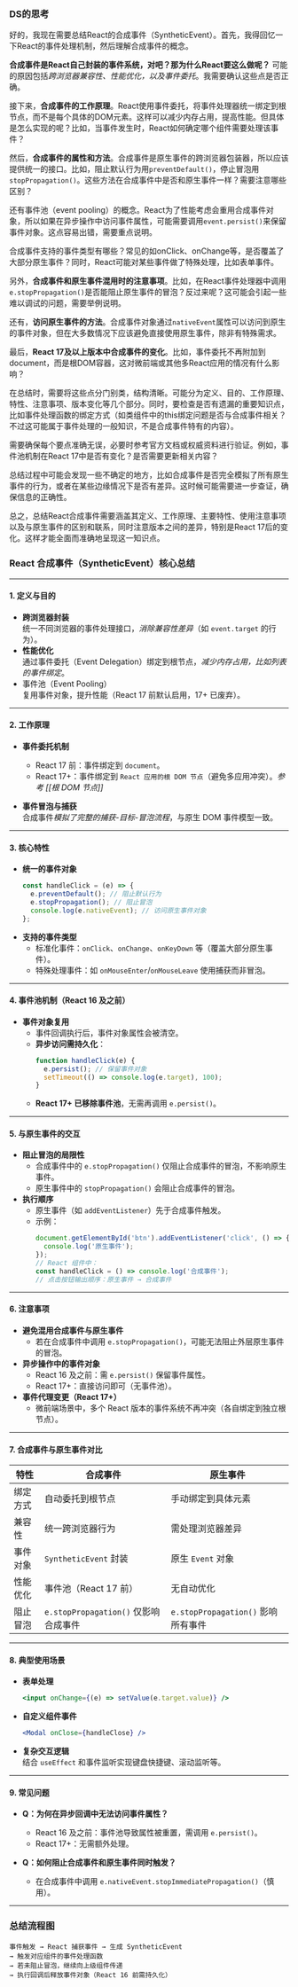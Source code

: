 ### DS的思考
好的，我现在需要总结React的合成事件（SyntheticEvent）。首先，我得回忆一下React的事件处理机制，然后理解合成事件的概念。

**合成事件是React自己封装的事件系统，对吧？那为什么React要这么做呢？** 可能的原因包括*跨浏览器兼容性、性能优化，以及事件委托*。我需要确认这些点是否正确。

接下来，**合成事件的工作原理**。React使用事件委托，将事件处理器统一绑定到根节点，而不是每个具体的DOM元素。这样可以减少内存占用，提高性能。但具体是怎么实现的呢？比如，当事件发生时，React如何确定哪个组件需要处理该事件？

然后，**合成事件的属性和方法**。合成事件是原生事件的跨浏览器包装器，所以应该提供统一的接口。比如，阻止默认行为用`preventDefault()`，停止冒泡用`stopPropagation()`。这些方法在合成事件中是否和原生事件一样？需要注意哪些区别？

还有事件池（event pooling）的概念。React为了性能考虑会重用合成事件对象，所以如果在异步操作中访问事件属性，可能需要调用`event.persist()`来保留事件对象。这点容易出错，需要重点说明。

合成事件支持的事件类型有哪些？常见的如onClick、onChange等，是否覆盖了大部分原生事件？同时，React可能对某些事件做了特殊处理，比如表单事件。

另外，**合成事件和原生事件混用时的注意事项**。比如，在React事件处理器中调用`e.stopPropagation()`是否能阻止原生事件的冒泡？反过来呢？这可能会引起一些难以调试的问题，需要举例说明。

还有，**访问原生事件的方法**。合成事件对象通过`nativeEvent`属性可以访问到原生的事件对象，但在大多数情况下应该避免直接使用原生事件，除非有特殊需求。

最后，**React 17及以上版本中合成事件的变化**。比如，事件委托不再附加到document，而是根DOM容器，这对微前端或其他多React应用的情况有什么影响？

在总结时，需要将这些点分门别类，结构清晰。可能分为定义、目的、工作原理、特性、注意事项、版本变化等几个部分。同时，要检查是否有遗漏的重要知识点，比如事件处理函数的绑定方式（如类组件中的this绑定问题是否与合成事件相关？不过这可能属于事件处理的一般知识，不是合成事件特有的内容）。

需要确保每个要点准确无误，必要时参考官方文档或权威资料进行验证。例如，事件池机制在React 17中是否有变化？是否需要更新相关内容？

总结过程中可能会发现一些不确定的地方，比如合成事件是否完全模拟了所有原生事件的行为，或者在某些边缘情况下是否有差异。这时候可能需要进一步查证，确保信息的正确性。

总之，总结React合成事件需要涵盖其定义、工作原理、主要特性、使用注意事项以及与原生事件的区别和联系，同时注意版本之间的差异，特别是React 17后的变化。这样才能全面而准确地呈现这一知识点。

### React 合成事件（SyntheticEvent）核心总结

---

#### **1. 定义与目的**
- **跨浏览器封装**  
  统一不同浏览器的事件处理接口，*消除兼容性差异*（如 `event.target` 的行为）。
- **性能优化**  
  通过事件委托（Event Delegation）绑定到根节点，*减少内存占用，比如列表的事件绑定*。
- 事件池（Event Pooling）  
  复用事件对象，提升性能（React 17 前默认启用，17+ 已废弃）。

---

#### **2. 工作原理**
- **事件委托机制**  
  - React 17 前：事件绑定到 `document`。  
  - React 17+：事件绑定到 `React 应用的根 DOM 节点`（避免多应用冲突）。*参考 [[根 DOM 节点]]*

- **事件冒泡与捕获**  
  合成事件*模拟了完整的捕获-目标-冒泡流程*，与原生 DOM 事件模型一致。

---

#### **3. 核心特性**
- **统一的事件对象**  
  ```jsx
  const handleClick = (e) => {
    e.preventDefault(); // 阻止默认行为
    e.stopPropagation(); // 阻止冒泡
    console.log(e.nativeEvent); // 访问原生事件对象
  };
  ```
- **支持的事件类型**  
  - 标准化事件：`onClick`、`onChange`、`onKeyDown` 等（覆盖大部分原生事件）。
  - 特殊处理事件：如 `onMouseEnter`/`onMouseLeave` 使用捕获而非冒泡。

---

#### **4. 事件池机制（React 16 及之前）**
- **事件对象复用**  
  - 事件回调执行后，事件对象属性会被清空。  
  - **异步访问需持久化**：  
    ```jsx
    function handleClick(e) {
      e.persist(); // 保留事件对象
      setTimeout(() => console.log(e.target), 100);
    }
    ```
  - **React 17+ 已移除事件池**，无需再调用 `e.persist()`。

---

#### **5. 与原生事件的交互**
- **阻止冒泡的局限性**  
  - 合成事件中的 `e.stopPropagation()` 仅阻止合成事件的冒泡，不影响原生事件。  
  - 原生事件中的 `stopPropagation()` 会阻止合成事件的冒泡。
- **执行顺序**  
  - 原生事件（如 `addEventListener`）先于合成事件触发。  
  - 示例：  
    ```jsx
    document.getElementById('btn').addEventListener('click', () => {
      console.log('原生事件');
    });
    // React 组件中：
    const handleClick = () => console.log('合成事件');
    // 点击按钮输出顺序：原生事件 → 合成事件
    ```

---

#### **6. 注意事项**
- **避免混用合成事件与原生事件**  
  - 若在合成事件中调用 `e.stopPropagation()`，可能无法阻止外层原生事件的冒泡。
- **异步操作中的事件对象**  
  - React 16 及之前：需 `e.persist()` 保留事件属性。  
  - React 17+：直接访问即可（无事件池）。
- **事件代理变更（React 17+）**  
  - 微前端场景中，多个 React 版本的事件系统不再冲突（各自绑定到独立根节点）。

---

#### **7. 合成事件与原生事件对比**
| **特性** | **合成事件**                      | **原生事件**                     |
| ------ | ----------------------------- | ---------------------------- |
| 绑定方式   | 自动委托到根节点                      | 手动绑定到具体元素                    |
| 兼容性    | 统一跨浏览器行为                      | 需处理浏览器差异                     |
| 事件对象   | `SyntheticEvent` 封装           | 原生 `Event` 对象                |
| 性能优化   | 事件池（React 17 前）               | 无自动优化                        |
| 阻止冒泡   | `e.stopPropagation()` 仅影响合成事件 | `e.stopPropagation()` 影响所有事件 |

---

#### **8. 典型使用场景**
- **表单处理**  
  ```jsx
  <input onChange={(e) => setValue(e.target.value)} />
  ```
- **自定义组件事件**  
  ```jsx
  <Modal onClose={handleClose} />
  ```
- **复杂交互逻辑**  
  结合 `useEffect` 和事件监听实现键盘快捷键、滚动监听等。

---

#### **9. 常见问题**
- **Q：为何在异步回调中无法访问事件属性？**  
  - React 16 及之前：事件池导致属性被重置，需调用 `e.persist()`。  
  - React 17+：无需额外处理。  

- **Q：如何阻止合成事件和原生事件同时触发？**  
  - 在合成事件中调用 `e.nativeEvent.stopImmediatePropagation()`（慎用）。

---

### **总结流程图**
```
事件触发 → React 捕获事件 → 生成 SyntheticEvent  
→ 触发对应组件的事件处理函数  
→ 若未阻止冒泡，继续向上级组件传递  
→ 执行回调后释放事件对象（React 16 前需持久化）
```